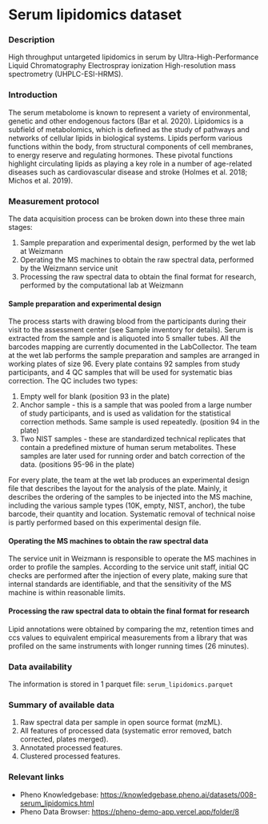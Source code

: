 # Serum lipidomics dataset  

### Description

High throughput untargeted lipidomics in serum by Ultra-High-Performance Liquid Chromatography Electrospray ionization High-resolution mass spectrometry (UHPLC-ESI-HRMS).

### Introduction

The serum metabolome is known to represent a variety of environmental, genetic and other endogenous factors (Bar et al. 2020). Lipidomics is a subfield of metabolomics, which is defined as the study of pathways and networks of cellular lipids in biological systems. Lipids perform various functions within the body, from structural components of cell membranes, to energy reserve and regulating hormones. These pivotal functions highlight circulating lipids as playing a key role in a number of age-related diseases such as cardiovascular disease and stroke (Holmes et al. 2018; Michos et al. 2019). 

### Measurement protocol 
<!-- long measurment protocol for the data browser -->
The data acquisition process can be broken down into these three main stages:
1. Sample preparation and experimental design, performed by the wet lab at Weizmann
2. Operating the MS machines to obtain the raw spectral data, performed by the Weizmann service unit
3. Processing the raw spectral data to obtain the final format for research, performed by the computational lab at Weizmann

#### Sample preparation and experimental design

The process starts with drawing blood from the participants during their visit to the assessment center (see Sample inventory for details). Serum is extracted from the sample and is aliquoted into 5 smaller tubes. All the barcodes mapping are currently documented in the LabCollector.
The team at the wet lab performs the sample preparation and samples are arranged in working plates of size 96.
Every plate contains 92 samples from study participants, and 4 QC samples that will be used for systematic bias correction. The QC includes two types:
1. Empty well for blank (position 93 in the plate)
2. Anchor sample - this is a sample that was pooled from a large number of study participants, and is used as validation for the statistical correction methods. Same sample is used repeatedly. (position 94 in the plate)
3. Two NIST samples - these are standardized technical replicates that contain a predefined mixture of human serum metabolites. These samples are later used for running order and batch correction of the data. (positions 95-96 in the plate)

For every plate, the team at the wet lab produces an experimental design file that describes the layout for the analysis of the plate. Mainly, it describes the ordering of the samples to be injected into the MS machine, including the various sample types (10K, empty, NIST, anchor), the tube barcode, their quantity and location. Systematic removal of technical noise is partly performed based on this experimental design file.

#### Operating the MS machines to obtain the raw spectral data

The service unit in Weizmann is responsible to operate the MS machines in order to profile the samples. According to the service unit staff, initial QC checks are performed after the injection of every plate, making sure that internal standards are identifiable, and that the sensitivity of the MS machine is within reasonable limits.

#### Processing the raw spectral data to obtain the final format for research

Lipid annotations were obtained by comparing the mz, retention times and ccs values to equivalent empirical measurements from a library that was profiled on the same instruments with longer running times (26 minutes).

### Data availability 
<!-- for the example notebooks -->
The information is stored in 1 parquet file: `serum_lipidomics.parquet`

### Summary of available data 
<!-- for the data browser -->
1. Raw spectral data per sample in open source format (mzML).
2. All features of processed data (systematic error removed, batch corrected, plates merged).
3. Annotated processed features.
4. Clustered processed features.

### Relevant links

* Pheno Knowledgebase: https://knowledgebase.pheno.ai/datasets/008-serum_lipidomics.html
* Pheno Data Browser: https://pheno-demo-app.vercel.app/folder/8